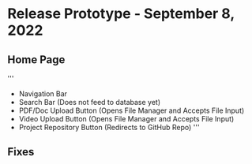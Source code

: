 # Release Prototype - September 8, 2022

## **Home Page**
'''
+ Navigation Bar
+ Search Bar (Does not feed to database yet)
+ PDF/Doc Upload Button (Opens File Manager and Accepts File Input)
+ Video Upload Button (Opens File Manager and Accepts File Input)
+ Project Repository Button (Redirects to GitHub Repo)
'''
## Fixes

